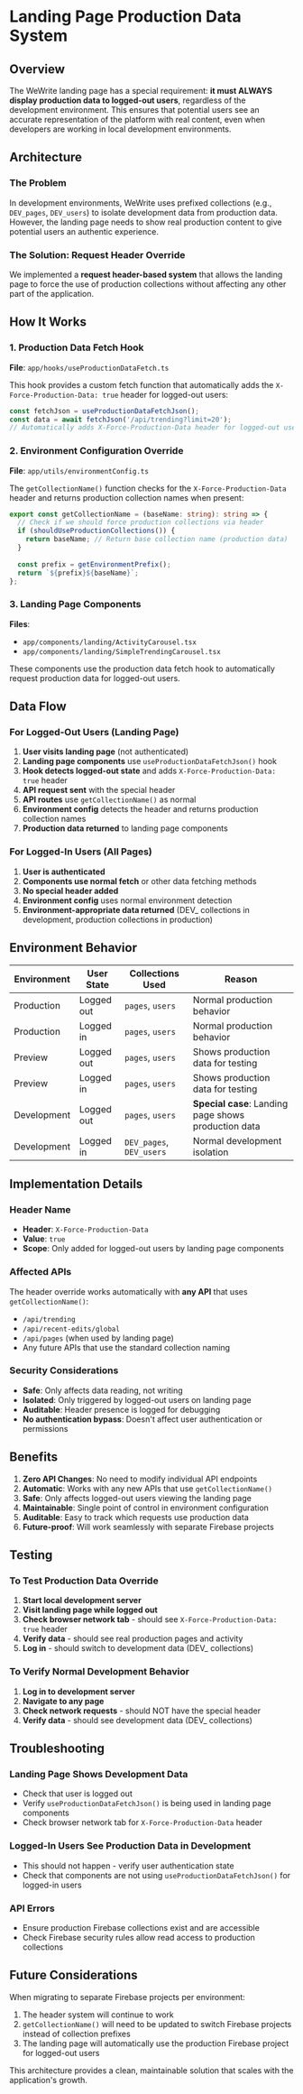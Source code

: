 # Landing Page Production Data System

## Overview

The WeWrite landing page has a special requirement: **it must ALWAYS display production data to logged-out users**, regardless of the development environment. This ensures that potential users see an accurate representation of the platform with real content, even when developers are working in local development environments.

## Architecture

### The Problem

In development environments, WeWrite uses prefixed collections (e.g., `DEV_pages`, `DEV_users`) to isolate development data from production data. However, the landing page needs to show real production content to give potential users an authentic experience.

### The Solution: Request Header Override

We implemented a **request header-based system** that allows the landing page to force the use of production collections without affecting any other part of the application.

## How It Works

### 1. Production Data Fetch Hook

**File**: `app/hooks/useProductionDataFetch.ts`

This hook provides a custom fetch function that automatically adds the `X-Force-Production-Data: true` header for logged-out users:

```typescript
const fetchJson = useProductionDataFetchJson();
const data = await fetchJson('/api/trending?limit=20');
// Automatically adds X-Force-Production-Data header for logged-out users
```

### 2. Environment Configuration Override

**File**: `app/utils/environmentConfig.ts`

The `getCollectionName()` function checks for the `X-Force-Production-Data` header and returns production collection names when present:

```typescript
export const getCollectionName = (baseName: string): string => {
  // Check if we should force production collections via header
  if (shouldUseProductionCollections()) {
    return baseName; // Return base collection name (production data)
  }
  
  const prefix = getEnvironmentPrefix();
  return `${prefix}${baseName}`;
};
```

### 3. Landing Page Components

**Files**: 
- `app/components/landing/ActivityCarousel.tsx`
- `app/components/landing/SimpleTrendingCarousel.tsx`

These components use the production data fetch hook to automatically request production data for logged-out users.

## Data Flow

### For Logged-Out Users (Landing Page)

1. **User visits landing page** (not authenticated)
2. **Landing page components** use `useProductionDataFetchJson()` hook
3. **Hook detects logged-out state** and adds `X-Force-Production-Data: true` header
4. **API request sent** with the special header
5. **API routes** use `getCollectionName()` as normal
6. **Environment config** detects the header and returns production collection names
7. **Production data returned** to landing page components

### For Logged-In Users (All Pages)

1. **User is authenticated**
2. **Components use normal fetch** or other data fetching methods
3. **No special header added**
4. **Environment config** uses normal environment detection
5. **Environment-appropriate data returned** (DEV_ collections in development, production collections in production)

## Environment Behavior

| Environment | User State | Collections Used | Reason |
|-------------|------------|------------------|---------|
| Production | Logged out | `pages`, `users` | Normal production behavior |
| Production | Logged in | `pages`, `users` | Normal production behavior |
| Preview | Logged out | `pages`, `users` | Shows production data for testing |
| Preview | Logged in | `pages`, `users` | Shows production data for testing |
| Development | Logged out | `pages`, `users` | **Special case**: Landing page shows production data |
| Development | Logged in | `DEV_pages`, `DEV_users` | Normal development isolation |

## Implementation Details

### Header Name
- **Header**: `X-Force-Production-Data`
- **Value**: `true`
- **Scope**: Only added for logged-out users by landing page components

### Affected APIs
The header override works automatically with **any API** that uses `getCollectionName()`:
- `/api/trending`
- `/api/recent-edits/global`
- `/api/pages` (when used by landing page)
- Any future APIs that use the standard collection naming

### Security Considerations
- **Safe**: Only affects data reading, not writing
- **Isolated**: Only triggered by logged-out users on landing page
- **Auditable**: Header presence is logged for debugging
- **No authentication bypass**: Doesn't affect user authentication or permissions

## Benefits

1. **Zero API Changes**: No need to modify individual API endpoints
2. **Automatic**: Works with any new APIs that use `getCollectionName()`
3. **Safe**: Only affects logged-out users viewing the landing page
4. **Maintainable**: Single point of control in environment configuration
5. **Auditable**: Easy to track which requests use production data
6. **Future-proof**: Will work seamlessly with separate Firebase projects

## Testing

### To Test Production Data Override

1. **Start local development server**
2. **Visit landing page while logged out**
3. **Check browser network tab** - should see `X-Force-Production-Data: true` header
4. **Verify data** - should see real production pages and activity
5. **Log in** - should switch to development data (DEV_ collections)

### To Verify Normal Development Behavior

1. **Log in to development server**
2. **Navigate to any page**
3. **Check network requests** - should NOT have the special header
4. **Verify data** - should see development data (DEV_ collections)

## Troubleshooting

### Landing Page Shows Development Data
- Check that user is logged out
- Verify `useProductionDataFetchJson()` is being used in landing page components
- Check browser network tab for `X-Force-Production-Data` header

### Logged-In Users See Production Data in Development
- This should not happen - verify user authentication state
- Check that components are not using `useProductionDataFetchJson()` for logged-in users

### API Errors
- Ensure production Firebase collections exist and are accessible
- Check Firebase security rules allow read access to production collections

## Future Considerations

When migrating to separate Firebase projects per environment:
1. The header system will continue to work
2. `getCollectionName()` will need to be updated to switch Firebase projects instead of collection prefixes
3. The landing page will automatically use the production Firebase project for logged-out users

This architecture provides a clean, maintainable solution that scales with the application's growth.
